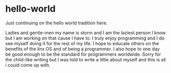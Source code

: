 # hello-world

Just continuing on the hello world tradition here.

Ladies and gentle-men my name is storm and I am the laziest person I know but I am working on that cause I have to.
I truly enjoy programming and I do see myself doing it for the rest of my life.
I hope to educate others on the benefits of the linx OS and of being a programmer.
I also hope to one day be good enough to be the standard for programmers worldwide.
Sorry for the child-like writing but I was told to write a little about myself and this is all i could come up with.
